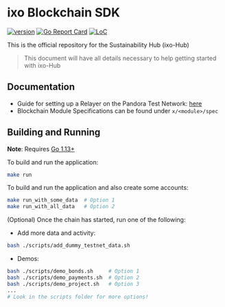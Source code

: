 # ixo Blockchain SDK

[![version](https://img.shields.io/github/tag/ixofoundation/ixo-blockchain.svg)](https://github.com/ixofoundation/ixo-blockchain/releases/latest)
[![Go Report Card](https://goreportcard.com/badge/github.com/ixofoundation/ixo-blockchain)](https://goreportcard.com/report/github.com/ixofoundation/ixo-blockchain)
[![LoC](https://tokei.rs/b1/github/ixofoundation/ixo-blockchain)](https://github.com/ixofoundation/ixo-blockchain)

This is the official repository for the Sustainability Hub (ixo-Hub)

> This document will have all details necessary to help getting started with ixo-Hub

## Documentation
- Guide for setting up a Relayer on the Pandora Test Network: [here](https://github.com/ixofoundation/docs/blob/master/developer-tools/test-networks/join-a-test-network.md)
- Blockchain Module Specifications can be found under `x/<module>/spec`

## Building and Running

**Note**: Requires [Go 1.13+](https://golang.org/dl/)

To build and run the application:

```bash
make run
```

To build and run the application and also create some accounts:

```bash
make run_with_some_data  # Option 1
make run_with_all_data   # Option 2
```

(Optional) Once the chain has started, run one of the following:

- Add more data and activity:
```bash
bash ./scripts/add_dummy_testnet_data.sh
```

- Demos:
```bash
bash ./scripts/demo_bonds.sh     # Option 1
bash ./scripts/demo_payments.sh  # Option 2
bash ./scripts/demo_project.sh   # Option 3
...
# Look in the scripts folder for more options!
```
